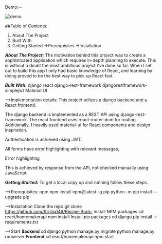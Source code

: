 Demo:--

![demo](https://github.com/user-attachments/assets/5645fb35-5232-411c-8738-790e56cc6ede)



##Table of Contents:

1) About The Project
2) Built With
3) Getting Started
   ->Prerequisites
   ->Installation

   
***About The Project:***
The motivation behind this project was to create a sophisticated application which requires in-depth planning to execute. This is without a doubt the most ambitious project I've done so far.
When I set out to build this app I only had basic knowledge of React, and learning by doing proved to be the best way to pick up React fast.

***Built With:***
django
react
django-rest-framework
djangorestframework-simplejwt
Material UI

-->Implementation details:
This project utilizes a django backend and a React frontend.

The django backend is implemented as a REST API using django-rest-framework. The react frontend uses react-router-dom for routing. Additionally, I heavily used material-ui for React components and design inspiration.

Authentication is achieved using JWT.

All forms have error highlighting with relevant messages,

Error highlighting

This is achieved by response from the API, not checked manually using JavaScript.

***Getting Started:***
To get a local copy up and running follow these steps.

   -->Prerequisites:
      npm
      npm install npm@latest -g
      pip
      python -m pip install --upgrade pip
      
  -->Installation
     Clone the repo
     git clone https://github.com/Krisha149/Recipe-Book-
     Install NPM packages
     cd react/homemakerapi
     npm install
     Install pip packages
     cd django
     pip install -r requirements.txt
     
  -->Start
     **Backend**
     cd django
     python manage.py migrate
     python manage.py runserver
     **Frontend**
     cd react/homemakerapi
     npm start
